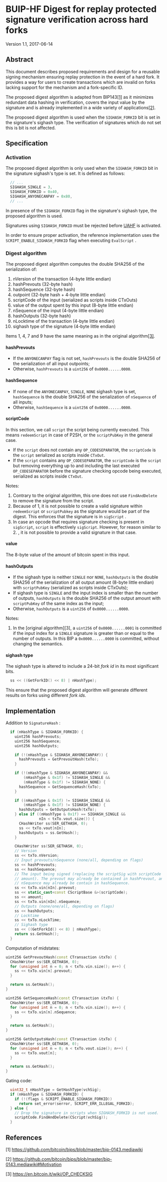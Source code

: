 # BUIP-HF Digest for replay protected signature verification across hard forks

Version 1.1, 2017-06-14

## Abstract

This document describes proposed requirements and design for a reusable signing mechanism ensuring replay protection in the event of a hard fork. It provides a way for users to create transactions which are invalid on forks lacking support for the mechanism and a fork-specific ID.

The proposed digest algorithm is adapted from BIP143[[1]](#bip143) as it minimizes redundant data hashing in verification, covers the input value by the signature and is already implemented in a wide variety of applications[[2]](#bip143Motivation).

The proposed digest algorithm is used when the `SIGHASH_FORKID` bit is set in the signature's sighash type. The verification of signatures which do not set this is bit is not affected.

## Specification

### Activation

The proposed digest algorithm is only used when the `SIGHASH_FORKID` bit in the signature sighash's type is set. It is defined as follows:

````cpp
  // ...
  SIGHASH_SINGLE = 3,
  SIGHASH_FORKID = 0x40,
  SIGHASH_ANYONECANPAY = 0x80,
  // ...
````

In presence of the `SIGHASH_FORKID` flag in the signature's sighash type, the proposed algorithm is used.

Signatures using `SIGHASH_FORKID` must be rejected before [UAHF](https://github.com/BitcoinUnlimited/BUIP/blob/master/BUIP-HF/uahf-technical-spec.md) is activated.

In order to ensure proper activation, the reference implementation uses the `SCRIPT_ENABLE_SIGHASH_FORKID` flag when executing `EvalScript` .

### Digest algorithm

The proposed digest algorithm computes the double SHA256 of the serialization of:
1. nVersion of the transaction (4-byte little endian)
2. hashPrevouts (32-byte hash)
3. hashSequence (32-byte hash)
4. outpoint (32-byte hash + 4-byte little endian)
5. scriptCode of the input (serialized as scripts inside CTxOuts)
6. value of the output spent by this input (8-byte little endian)
7. nSequence of the input (4-byte little endian)
8. hashOutputs (32-byte hash)
9. nLocktime of the transaction (4-byte little endian)
10. sighash type of the signature (4-byte little endian)

Items 1, 4, 7 and 9 have the same meaning as in the original algorithm[[3]](#OP_CHECKSIG).

#### hashPrevouts

* If the `ANYONECANPAY` flag is not set, `hashPrevouts` is the double SHA256 of the serialization of all input outpoints;
* Otherwise, `hashPrevouts` is a `uint256` of `0x0000......0000`.

#### hashSequence

* If none of the `ANYONECANPAY`, `SINGLE`, `NONE` sighash type is set, `hashSequence` is the double SHA256 of the serialization of `nSequence` of all inputs;
* Otherwise, `hashSequence` is a `uint256` of `0x0000......0000`.

#### scriptCode

In this section, we call `script` the script being currently executed. This means `redeemScript` in case of P2SH, or the `scriptPubKey` in the general case.

* If the `script` does not contain any `OP_CODESEPARATOR`, the `scriptCode` is the `script` serialized as scripts inside `CTxOut`.
* If the `script` contains any `OP_CODESEPARATOR`, the `scriptCode` is the `script` but removing everything up to and including the last executed `OP_CODESEPARATOR` before the signature checking opcode being executed, serialized as scripts inside `CTxOut`.

Notes:
1. Contrary to the original algorithm, this one does not use `FindAndDelete` to remove the signature from the script.
2. Because of 1, it is not possible to create a valid signature within `redeemScript` or `scriptPubkey` as the signature would be part of the digest. This enforces that the signature is in `sigScript` .
3. In case an opcode that requires signature checking is present in `sigScript`, `script` is effectively `sigScript`. However, for reason similar to 2. , it is not possible to provide a valid signature in that case.

#### value

The 8-byte value of the amount of bitcoin spent in this input.

#### hashOutputs

* If the sighash type is neither `SINGLE` nor `NONE`, `hashOutputs` is the double SHA256 of the serialization of all output amount (8-byte little endian) with `scriptPubKey` (serialized as scripts inside CTxOuts);
* If sighash type is `SINGLE` and the input index is smaller than the number of outputs, `hashOutputs` is the double SHA256 of the output amount with `scriptPubKey` of the same index as the input;
* Otherwise, `hashOutputs` is a `uint256` of `0x0000......0000`.

Notes:
1. In the [original algorithm][3], a `uint256` of `0x0000......0001` is committed if the input index for a `SINGLE` signature is greater than or equal to the number of outputs. In this BIP a `0x0000......0000` is committed, without changing the semantics.

#### sighash type

The sighash type is altered to include a 24-bit *fork id* in its most significant bits.

````cpp
  ss << ((GetForkID() << 8) | nHashType);
````

This ensure that the proposed digest algorithm will generate different results on forks using different *fork ids*.

## Implementation

Addition to `SignatureHash` :

````cpp
  if (nHashType & SIGHASH_FORKID) {
    uint256 hashPrevouts;
    uint256 hashSequence;
    uint256 hashOutputs;

    if (!(nHashType & SIGHASH_ANYONECANPAY)) {
      hashPrevouts = GetPrevoutHash(txTo);
    }

    if (!(nHashType & SIGHASH_ANYONECANPAY) &&
        (nHashType & 0x1f) != SIGHASH_SINGLE &&
        (nHashType & 0x1f) != SIGHASH_NONE) {
      hashSequence = GetSequenceHash(txTo);
    }

    if ((nHashType & 0x1f) != SIGHASH_SINGLE &&
        (nHashType & 0x1f) != SIGHASH_NONE) {
      hashOutputs = GetOutputsHash(txTo);
    } else if ((nHashType & 0x1f) == SIGHASH_SINGLE &&
               nIn < txTo.vout.size()) {
      CHashWriter ss(SER_GETHASH, 0);
      ss << txTo.vout[nIn];
      hashOutputs = ss.GetHash();
    }

    CHashWriter ss(SER_GETHASH, 0);
    // Version
    ss << txTo.nVersion;
    // Input prevouts/nSequence (none/all, depending on flags)
    ss << hashPrevouts;
    ss << hashSequence;
    // The input being signed (replacing the scriptSig with scriptCode +
    // amount). The prevout may already be contained in hashPrevout, and the
    // nSequence may already be contain in hashSequence.
    ss << txTo.vin[nIn].prevout;
    ss << static_cast<const CScriptBase &>(scriptCode);
    ss << amount;
    ss << txTo.vin[nIn].nSequence;
    // Outputs (none/one/all, depending on flags)
    ss << hashOutputs;
    // Locktime
    ss << txTo.nLockTime;
    // Sighash type
    ss << ((GetForkId() << 8) | nHashType);
    return ss.GetHash();
  }
````

Computation of midstates:

````cpp
uint256 GetPrevoutHash(const CTransaction &txTo) {
  CHashWriter ss(SER_GETHASH, 0);
  for (unsigned int n = 0; n < txTo.vin.size(); n++) {
    ss << txTo.vin[n].prevout;
  }

  return ss.GetHash();
}

uint256 GetSequenceHash(const CTransaction &txTo) {
  CHashWriter ss(SER_GETHASH, 0);
  for (unsigned int n = 0; n < txTo.vin.size(); n++) {
    ss << txTo.vin[n].nSequence;
  }

  return ss.GetHash();
}

uint256 GetOutputsHash(const CTransaction &txTo) {
  CHashWriter ss(SER_GETHASH, 0);
  for (unsigned int n = 0; n < txTo.vout.size(); n++) {
    ss << txTo.vout[n];
  }

  return ss.GetHash();
}
````

Gating code:

````cpp
  uint32_t nHashType = GetHashType(vchSig);
  if (nHashType & SIGHASH_FORKID) {
    if (!(flags & SCRIPT_ENABLE_SIGHASH_FORKID))
      return set_error(serror, SCRIPT_ERR_ILLEGAL_FORKID);
  } else {
    // Drop the signature in scripts when SIGHASH_FORKID is not used.
    scriptCode.FindAndDelete(CScript(vchSig));
  }
````

## References

<a name="bip143">[1]</a> https://github.com/bitcoin/bips/blob/master/bip-0143.mediawiki

<a name="bip143Motivation">[2]</a> https://github.com/bitcoin/bips/blob/master/bip-0143.mediawiki#Motivation

<a name="OP_CHECKSIG">[3]</a> https://en.bitcoin.it/wiki/OP_CHECKSIG
